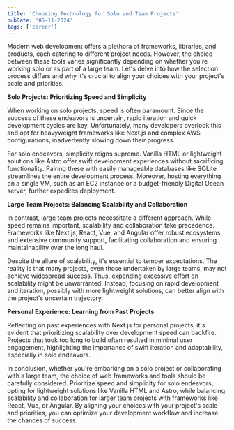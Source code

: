 ```yaml
---
title: 'Choosing Technology for Solo and Team Projects'
pubDate: '05-11-2024'
tags: ['career']
---
```


Modern web development offers a plethora of frameworks, libraries, and products, each catering to different project needs. However, the choice between these tools varies significantly depending on whether you're working solo or as part of a large team. Let's delve into how the selection process differs and why it's crucial to align your choices with your project's scale and priorities.

**Solo Projects: Prioritizing Speed and Simplicity**

When working on solo projects, speed is often paramount. Since the success of these endeavors is uncertain, rapid iteration and quick development cycles are key. Unfortunately, many developers overlook this and opt for heavyweight frameworks like Next.js and complex AWS configurations, inadvertently slowing down their progress.

For solo endeavors, simplicity reigns supreme. Vanilla HTML or lightweight solutions like Astro offer swift development experiences without sacrificing functionality. Pairing these with easily manageable databases like SQLite streamlines the entire development process. Moreover, hosting everything on a single VM, such as an EC2 instance or a budget-friendly Digital Ocean server, further expedites deployment.

**Large Team Projects: Balancing Scalability and Collaboration**

In contrast, large team projects necessitate a different approach. While speed remains important, scalability and collaboration take precedence. Frameworks like Next.js, React, Vue, and Angular offer robust ecosystems and extensive community support, facilitating collaboration and ensuring maintainability over the long haul.

Despite the allure of scalability, it's essential to temper expectations. The reality is that many projects, even those undertaken by large teams, may not achieve widespread success. Thus, expending excessive effort on scalability might be unwarranted. Instead, focusing on rapid development and iteration, possibly with more lightweight solutions, can better align with the project's uncertain trajectory.

**Personal Experience: Learning from Past Projects**

Reflecting on past experiences with Next.js for personal projects, it's evident that prioritizing scalability over development speed can backfire. Projects that took too long to build often resulted in minimal user engagement, highlighting the importance of swift iteration and adaptability, especially in solo endeavors.

In conclusion, whether you're embarking on a solo project or collaborating with a large team, the choice of web frameworks and tools should be carefully considered. Prioritize speed and simplicity for solo endeavors, opting for lightweight solutions like Vanilla HTML and Astro, while balancing scalability and collaboration for larger team projects with frameworks like React, Vue, or Angular. By aligning your choices with your project's scale and priorities, you can optimize your development workflow and increase the chances of success.